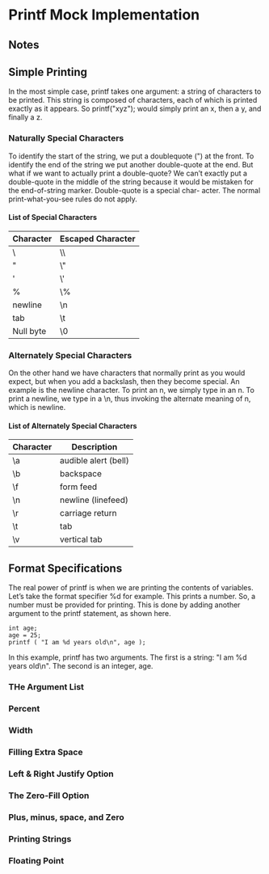 # Printf Mock Implementation

## Notes 

## Simple Printing

In the most simple case, printf takes one argument: a string of characters to be printed. This string is composed of characters, each of which is printed exactly as it appears. So printf("xyz"); would simply print an x, then a y, and finally a z.


### Naturally Special Characters
To identify the start of the string, we put a doublequote (") at the front. To identify the end of the string we put another double-quote at the end. But what if we want to actually print a double-quote? We can’t exactly put a double-quote in the middle of the string because it would be mistaken for the end-of-string marker. Double-quote is a special char- acter. The normal print-what-you-see rules do not apply.

#### List of Special Characters

| Character | Escaped Character |
| --------  | -------			|
| \		    | \\\				|
| "		    | \\"				|
| '		    | \\'				|
| %		    | \\%				|
| newline	| \\n				|
| tab		| \\t				|
| Null byte	| \\0				|

### Alternately Special Characters
On the other hand we have characters that normally print as you would expect, but when you add a backslash, then they become special. An example is the newline character. To print an n, we simply type in an n. To print a newline, we type in a \n, thus invoking the alternate meaning of n, which is newline. 

#### List of Alternately Special Characters
| Character | Description			|
| --------  | -------				|
| \a		|  audible alert (bell)	|
| \b		| backspace				|
| \f		| form feed				|
| \n	    | newline (linefeed)	|
| \r		| carriage return		|
| \t		| tab					|
| \v		| vertical tab			|


## Format Specifications
The real power of printf is when we are printing the contents of variables. Let’s take the format specifier %d for example. This prints a number. So, a number must be provided for printing. This is done by adding another argument to the printf statement, as shown here.
```
int age;
age = 25;
printf ( "I am %d years old\n", age );
```
In this example, printf has two arguments. The first is a string: "I am %d years old\n". The second is an integer, age.

### THe Argument List


### Percent


### Width



### Filling Extra Space



### Left & Right Justify Option



### The Zero-Fill Option



### Plus, minus, space, and Zero



### Printing Strings



### Floating Point
